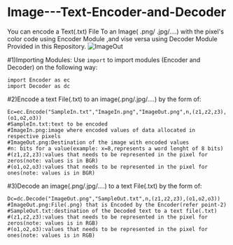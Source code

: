 # Image---Text-Encoder-and-Decoder
You can encode a Text(.txt) File To an Image( .png/ .jpg/....) with the pixel's color code using Encoder Module ,and vise versa using Decoder Module Provided in this Repository.
![ImageOut](https://user-images.githubusercontent.com/123793292/224125502-c6cb10d7-7a24-42d7-86f6-1f5f27476155.png)

#1)Importing Modules:
Use ```import``` to import modules (Encoder and Decoder) on the following way:
```
import Encoder as ec
import Decoder as dc
```
#2)Encode a text File(.txt) to an image(.png/.jpg/....) by the form of:
```
Ec=ec.Encode("SampleIn.txt","ImageIn.png","ImageOut.png",n,(z1,z2,z3),(o1,o2,o3))
#SampleIn.txt:text to be encoded
#ImageIn.png:image where encoded values of data allocated in respective pixels
#ImageOut.png:Destination of the image with encoded values
#n: bits for a value(example: x=8,represents a word lenght of 8 bits)
#(z1,z2,z3):values that needs to be represented in the pixel for zeros(note: values is in BGR)
#(o1,o2,o3):values that needs to be represented in the pixel for ones(note: values is in BGR)
```
#3)Decode an image(.png/.jpg/....) to a text File(.txt) by the form of:
```
Dc=dc.Decode("ImageOut.png","SampleOut.txt",n,(z1,z2,z3),(o1,o2,o3))
#ImageOut.png:File(.png) that is Encoded by the Encoder(refer point-2)
#SampleOut.txt:destination of the Decoded text to a text file(.txt)
#(z1,z2,z3):values that needs to be represented in the pixel for zeros(note: values is in RGB)
#(o1,o2,o3):values that needs to be represented in the pixel for ones(note: values is in RGB)
```
